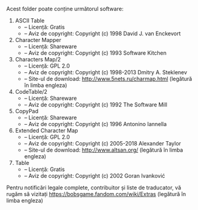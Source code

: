 Acest folder poate conține următorul software:

1. ASCII Table
   - – Licență: Gratis
   - – Aviz de copyright: Copyright (c) 1998 David J. van Enckevort
2. Character Mapper
   - – Licență: Shareware
   - – Aviz de copyright: Copyright (c) 1993 Software Kitchen
3. Characters Map/2
   - – Licență: GPL 2.0
   - – Aviz de copyright: Copyright (c) 1998-2013 Dmitry A. Steklenev
   - – Site-ul de download: http://www.5nets.ru/charmap.html (legătură în limba engleza)
4. CodeTable/2
   - – Licență: Shareware
   - – Aviz de copyright: Copyright (c) 1992 The Software Mill
5. CopyPad
   - – Licență: Shareware
   - – Aviz de copyright: Copyright (c) 1996 Antonino Iannella
6. Extended Character Map
   - – Licență: GPL 2.0
   - – Aviz de copyright: Copyright (c) 2005-2018 Alexander Taylor
   - – Site-ul de download: http://www.altsan.org/ (legătură în limba engleza)
7. Table
   - – Licență: Gratis
   - – Aviz de copyright: Copyright (c) 2002 Goran Ivanković

Pentru notificări legale complete, contribuitor și liste de traducator, vă rugăm să vizitați https://bobsgame.fandom.com/wiki/Extras (legătură în limba engleza)
